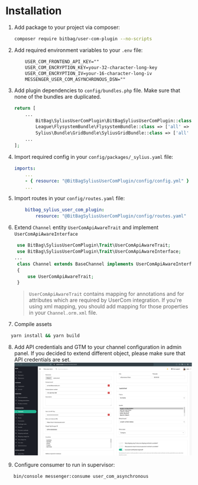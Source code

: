 # Installation
1. Add package to your project via composer:
    ```bash
    composer require bitbag/user-com-plugin --no-scripts
    ```
2. Add required environment variables to your `.env` file:
    ```dotenv
        USER_COM_FRONTEND_API_KEY=""
        USER_COM_ENCRYPTION_KEY=your-32-character-long-key
        USER_COM_ENCRYPTION_IV=your-16-character-long-iv
        MESSENGER_USER_COM_ASYNCHRONOUS_DSN=""
    ```
3. Add plugin dependencies to `config/bundles.php` file. Make sure that none of the bundles are duplicated.
    ```php
    return [
        ...
            BitBag\SyliusUserComPlugin\BitBagSyliusUserComPlugin::class => ['all' => true],
            League\FlysystemBundle\FlysystemBundle::class => ['all' => true],
            Sylius\Bundle\GridBundle\SyliusGridBundle::class => ['all' => true],
        ...
    ];
    ```
4. Import required config in your `config/packages/_sylius.yaml` file:
    ```yaml
    imports:
        ...
        - { resource: "@BitBagSyliusUserComPlugin/config/config.yml" }
        ...
    ```

5. Import routes in your `config/routes.yaml` file:
    ```yaml
        bitbag_sylius_user_com_plugin:
            resource: "@BitBagSyliusUserComPlugin/config/routes.yaml"
    ```

6. Extend `Channel` entity `UserComApiAwareTrait` and implement `UserComApiAwareInterface` 
   ```php
    use BitBag\SyliusUserComPlugin\Trait\UserComApiAwareTrait;
    use BitBag\SyliusUserComPlugin\Trait\UserComApiAwareInterface;
   ... 
    class Channel extends BaseChannel implements UserComApiAwareInterface
    {
        use UserComApiAwareTrait;
    }
    ```
    
    >`UserComApiAwareTrait` contains mapping for annotations and for attributes which are required by UserCom integration. If you're using xml mapping, you should add mapping for those properties in your `Channel.orm.xml` file.
   
7. Compile assets
```bash
  yarn install && yarn build
```
8. Add API credentials and GTM to your channel configuration in admin panel. If you decided to extend different object, please make sure that API credentials are set.
![Channel configuration](../doc/user_com_configuration.png)

9. Configure consumer to run in supervisor:
```bash
   bin/console messenger:consume user_com_asynchronous
```
